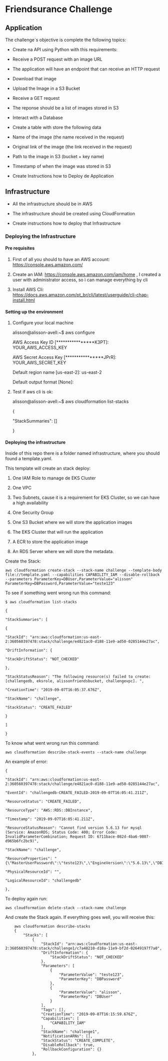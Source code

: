 
  

# Friendsurance Challenge

  

  

## Application

  

  

The challenge`s objective is complete the following topics:

  

  

* Create na API using Python with this requirements:

  

* Receive a POST request with an image URL

  

* The application will have an endpoint that can receive an HTTP request

  

* Download that image

  

* Upload the Image in a S3 Bucket

  

* Receive a GET request

  

* The reponse should be a list of images stored in S3

  

* Interact with a Database

  

* Create a table with store the following data

  

* Name of the image (the name received in the request)

  

* Original link of the image (the link received in the request)

  

* Path to the image in S3 (bucket + key name)

  

* Timestamp of when the image was stored in S3

  

* Create Instructions how to Deploy de Application

  

  

## Infrastructure

  

  

* All the infrastructure should be in AWS

  

* The infrastructure should be created using CloudFormation

  

* Create instructions how to deploy that Infrastructure

  
  

### Deploying the Infrastructure

  

#### Pre requisites

  

1. First of all you should to have an AWS account: https://console.aws.amazon.com/

2. Create an IAM: https://console.aws.amazon.com/iam/home , I created a user with administrator access, so i can manage everything by cli

3. Install AWS Cli: https://docs.aws.amazon.com/pt_br/cli/latest/userguide/cli-chap-install.html

  

#### Setting up the environment

1. Configure your local machine

    alisson@alisson-avell:~$ aws configure
    
    AWS Access Key ID [****************K3PT]: YOUR_AWS_ACCESS_KEY
    
    AWS Secret Access Key [****************JPrR]: YOUR_AWS_SECRET_KEY
    
    Default region name [us-east-2]: us-east-2
    
    Default output format [None]:

  

2. Test if aws cli is ok:

    alisson@alisson-avell:~$ aws cloudformation list-stacks
    
    {
    
    "StackSummaries": []
    
    }

  
  

#### Deploying the infrastructure

  

Inside of this repo there is a folder named infrastructure, where you should found a template.yaml.

This template will create an stack deploy:

1. One IAM Role to manage de EKS Cluster

2. One VPC

3. Two Subnets, cause it is a requirement for EKS Cluster, so we can have a high availability

4. One Security Group

5. One S3 Bucket where we will store the application images

6. The EKS Cluster that will run the application

7. A ECR to store the application image

8. An RDS Server where we will store the metadata.

  

Create the Stack:

    aws cloudformation create-stack --stack-name challenge --template-body file://template.yaml --capabilities CAPABILITY_IAM --disable-rollback --parameters ParameterKey=DBUser,ParameterValue="alisson" ParameterKey=DBPassword,ParameterValue="teste123"

  

To see if something went wrong run this command:

    $ aws cloudformation list-stacks
    
    {
    
    "StackSummaries": [
    
    {
    
    "StackId": "arn:aws:cloudformation:us-east-2:360560397478:stack/challenge/e4821ac0-d188-11e9-ad50-0285144e27ac",
    
    "DriftInformation": {
    
    "StackDriftStatus": "NOT_CHECKED"
    
    },
    
    "StackStatusReason": "The following resource(s) failed to create: [challengedb, eksrole, alissonfriendsbucket, challengevpc]. ",
    
    "CreationTime": "2019-09-07T16:05:37.676Z",
    
    "StackName": "challenge",
    
    "StackStatus": "CREATE_FAILED"
    
    }
    
    ]
    
    }

  

To know what went wrong run this command:

  

    aws cloudformation describe-stack-events --stack-name challenge

  

An example of error:

    {
    
    "StackId": "arn:aws:cloudformation:us-east-2:360560397478:stack/challenge/e4821ac0-d188-11e9-ad50-0285144e27ac",
    
    "EventId": "challengedb-CREATE_FAILED-2019-09-07T16:05:41.211Z",
    
    "ResourceStatus": "CREATE_FAILED",
    
    "ResourceType": "AWS::RDS::DBInstance",
    
    "Timestamp": "2019-09-07T16:05:41.211Z",
    
    "ResourceStatusReason": "Cannot find version 5.6.13 for mysql (Service: AmazonRDS; Status Code: 400; Error Code: InvalidParameterCombination; Request ID: 6711bace-082d-4ba6-9807-d965b6fc2bc9)",
    
    "StackName": "challenge",
    
    "ResourceProperties": "{\"MasterUserPassword\":\"teste123\",\"EngineVersion\":\"5.6.13\",\"DBInstanceClass\":\"db.t3.micro\",\"MasterUsername\":\"alisson\",\"DBName\":\"challengedb\",\"Engine\":\"MySQL\",\"AllocatedStorage\":\"5\"}",
    
    "PhysicalResourceId": "",
    
    "LogicalResourceId": "challengedb"
    
    },

  

To deploy again run:

    aws cloudformation delete-stack --stack-name challenge

  

And create the Stack again.
If everything goes well, you will receive this:

        aws cloudformation describe-stacks
        {
            "Stacks": [
                {
                    "StackId": "arn:aws:cloudformation:us-east-2:360560397478:stack/challenge1/c7a48210-d18a-11e9-bf2d-02649197f7a0", 
                    "DriftInformation": {
                        "StackDriftStatus": "NOT_CHECKED"
                    }, 
                    "Parameters": [
                        {
                            "ParameterValue": "teste123", 
                            "ParameterKey": "DBPassword"
                        }, 
                        {
                            "ParameterValue": "alisson", 
                            "ParameterKey": "DBUser"
                        }
                    ], 
                    "Tags": [], 
                    "CreationTime": "2019-09-07T16:15:59.676Z", 
                    "Capabilities": [
                        "CAPABILITY_IAM"
                    ], 
                    "StackName": "challenge1", 
                    "NotificationARNs": [], 
                    "StackStatus": "CREATE_COMPLETE", 
                    "DisableRollback": true, 
                    "RollbackConfiguration": {}
                }, 
